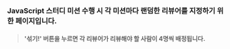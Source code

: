 ### JavaScript 스터디 미션 수행 시 각 미션마다 랜덤한 리뷰어를 지정하기 위한 페이지입니다.

> #### '섞기!' 버튼을 누르면 각 리뷰어가 리뷰해야 할 사람이 4명씩 배정됩니다.
